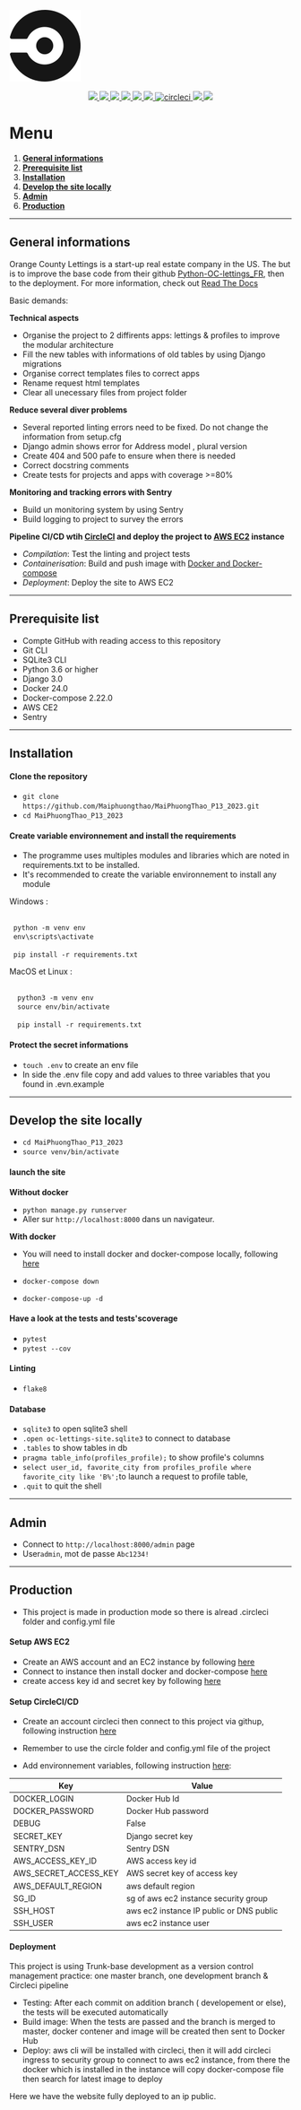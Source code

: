 ![](static/assets/img/circleci-icon.svg)
<p align="center">
  <a href="https://www.python.org/">
    <img src="https://skillicons.dev/icons?i=python" />
  </a>
  <a href="https://www.djangoproject.com/">
    <img src="https://skillicons.dev/icons?i=django" />
  </a>
  <a href="https://getbootstrap.com/">
    <img src="https://skillicons.dev/icons?i=bootstrap" />
  </a>
  <a href="https://www.w3schools.com/css/">
    <img src="https://skillicons.dev/icons?i=css" />
  </a>
  <a href="https://docs.sentry.io/">
    <img src="https://skillicons.dev/icons?i=sentry" />
  </a>
  <a href="https://www.docker.com/">
    <img src="https://skillicons.dev/icons?i=docker" />
  </a>
  <a href="https://circleci.com/docs/jobs-steps/">
    <img width="48" height="48" src="https://img.icons8.com/color/48/circleci.png" alt="circleci"/>
  </a>
  <a href="https://aws.amazon.com/fr/ec2/">
    <img src="https://skillicons.dev/icons?i=aws" />
  </a>
  <a href="https://www.sqlite.org/index.html">
    <img src="https://skillicons.dev/icons?i=sqlite" />
  </a> 
</p>



# Menu   
1. **[General informations](#general-informations)**
2. **[Prerequisite list](#list-of-prerequisites)**
3. **[Installation](#installation)**
4. **[Develop the site locally](#launch-locally)**       
2. **[Admin](#admin)**   
3. **[Production](#production)**   


--------------------------------------------------------------------------------------------------------------------------------

<div id="general-informations"></div>

## General informations

Orange County Lettings is a start-up real estate company in the US.
The but is to improve the base code from their github [Python-OC-lettings_FR](https://github.com/OpenClassrooms-Student-Center/Python-OC-Lettings-FR), then to the deployment.
For more information, check out [Read The Docs](https://maiphuongthao-p13-2023.readthedocs.io/fr/latest/)

Basic demands:

__Technical aspects__

- Organise the project to 2 diffirents apps: lettings & profiles to improve the modular architecture
- Fill the new tables with informations of old tables by using Django migrations
- Organise correct templates files to correct apps 
- Rename request html templates
- Clear all unecessary files from project folder

__Reduce several diver problems__

- Several reported linting errors need to be fixed. Do not change the information from setup.cfg
- Django admin shows error for Address model , plural version
- Create 404 and 500 pafe to ensure when there is needed
- Correct docstring comments
- Create tests for projects and apps with coverage >=80%

__Monitoring and tracking errors with Sentry__

- Build un monitoring system by using Sentry
- Build logging to project to survey the errors

__Pipeline CI/CD wtih [CircleCI](https://circleci.com/docs/jobs-steps/) and deploy the project to [AWS EC2](https://aws.amazon.com/fr/ec2/) instance__

- *Compilation*: Test the linting and project tests
- *Containerisation*: Build and push image with [Docker and Docker-compose](https://skillicons.dev/icons?i=docker)
- *Deployment*: Deploy the site to AWS EC2

--------------------------------------------------------------------------------------------------------------------------------

<div id="list-of-prerequisites"></div>

## Prerequisite list

- Compte GitHub with reading access to this repository
- Git CLI
- SQLite3 CLI
- Python 3.6 or higher
- Django 3.0
- Docker 24.0
- Docker-compose 2.22.0
- AWS CE2
- Sentry

--------------------------------------------------------------------------------------------------------------------------------

<div id="installation"></div>

## Installation

#### Clone the repository

- `git clone https://github.com/Maiphuongthao/MaiPhuongThao_P13_2023.git`
- `cd MaiPhuongThao_P13_2023`

#### Create variable environnement and install the requirements

- The programme uses multiples modules and libraries which are noted in requirements.txt to be installed.
- It's recommended to create the variable environnement to install any module

Windows :

   ```
    
    python -m venv env 
    env\scripts\activate

    pip install -r requirements.txt

  ```

MacOS et Linux :

  ```
    
    python3 -m venv env 
    source env/bin/activate

    pip install -r requirements.txt

  ```

#### Protect the secret informations

- `touch .env` to create an env file
- In side the .env file copy and add values to three variables that you found in .evn.example

--------------------------------------------------------------------------------------------------------------------------------

<div id="launch-locally"></div>

## Develop the site locally

- `cd MaiPhuongThao_P13_2023`
- `source venv/bin/activate`

#### launch the site

__Without docker__

- `python manage.py runserver`
- Aller sur `http://localhost:8000` dans un navigateur.

__With docker__

- You will need to install docker and docker-compose locally, following [here](https://www.docker.com/get-started/)

- `docker-compose down`
- `docker-compose-up -d`

#### Have a look at the tests and tests'scoverage

- `pytest`
- `pytest --cov`

#### Linting

- `flake8`

#### Database

- `sqlite3` to open sqlite3 shell
- `.open oc-lettings-site.sqlite3` to connect to database
- `.tables` to show tables in db 
- `pragma table_info(profiles_profile);` to show profile's columns 
- `select user_id, favorite_city from profiles_profile where favorite_city like 'B%';`to launch a request to profile table, 
- `.quit` to quit the shell

--------------------------------------------------------------------------------------------------------------------------------

<div id="installation"></div>

## Admin

- Connect to `http://localhost:8000/admin` page
- User`admin`, mot de passe `Abc1234!`

--------------------------------------------------------------------------------------------------------------------------------

<div id="installation"></div>

## Production

- This project is made in production mode so there is alread .circleci folder and config.yml file

#### Setup AWS EC2

- Create an AWS account and an EC2 instance by following [here](https://www.techtarget.com/searchcloudcomputing/tutorial/How-to-create-an-EC2-instance-from-AWS-Console)
- Connect to instance then install docker and docker-compose [here](https://www.learnitguide.net/2023/04/how-to-install-docker-on-ubuntu.html)
- create access key id and secret key by following [here](https://docs.aws.amazon.com/IAM/latest/UserGuide/id_credentials_access-keys.html)

#### Setup CircleCI/CD

- Create an account circleci then connect to this project via githup, following instruction [here](https://www.digitalocean.com/community/tutorials/how-to-automate-deployment-using-circleci-and-github-on-ubuntu-18-04)

- Remember to use the circle folder and config.yml file of the project
- Add environnement variables, following instruction [here](https://circleci.com/docs/set-environment-variable/):

| Key                | Value                         |
|---------------------|--------------------------------|
| DOCKER_LOGIN        | Docker Hub Id   |
| DOCKER_PASSWORD     | Docker Hub password  |
| DEBUG      | False       |
| SECRET_KEY          | Django secret key        |
| SENTRY_DSN          | Sentry DSN              |
| AWS_ACCESS_KEY_ID          | AWS access key id               |
| AWS_SECRET_ACCESS_KEY   | AWS secret key of access key               |
| AWS_DEFAULT_REGION  | aws default region        |
| SG_ID          | sg of aws ec2 instance security group                 |
| SSH_HOST          | aws ec2 instance IP public or DNS public      |
| SSH_USER          | aws ec2 instance user               |

#### Deployment

This project is using Trunk-base development as a version control management practice: one master branch, one development branch & Circleci pipeline

- Testing:  After each commit on addition branch ( developement or else), the tests will be executed automatically
- Build image: When the tests are passed and the branch is merged to master, docker contener and image will be created then sent to Docker Hub
- Deploy: aws cli will be installed with circleci, then it will add circleci ingress to security group to connect to aws ec2 instance, from there the docker which is installed in the instance will copy docker-compose file then search for latest image to deploy

Here we have the website fully deployed to an ip public.
